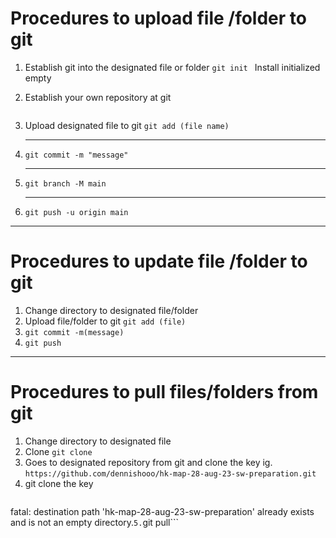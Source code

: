# Procedures to upload file /folder to git

1. Establish git into the designated file or folder
   ```git init ```
   Install initialized empty 
  
2.  Establish your own repository at git 
    ``````
3.  Upload designated file to git 
    ```git add (file name)```

4. ---
   ```git commit -m "message"```

5. --- 
   ```git branch -M main``` 
6. ---
   ```git push -u origin main```

----------------------------------------------------------------

# Procedures to update file /folder to git

1. Change directory to designated file/folder 
2. Upload file/folder to git
   ```git add (file)```
3. ```git commit -m(message)```
4. ```git push```

----------------------------------------------------------------

# Procedures to pull files/folders from git

1. Change directory to designated file
2. Clone 
   ```git clone```
3. Goes to designated repository from git and clone the key
   ig. ```https://github.com/dennishooo/hk-map-28-aug-23-sw-preparation.git```
4. git clone the key
    ```git clone https://github.com/dennishooo/hk-map-28-aug-23-sw-preparation.git
fatal: destination path 'hk-map-28-aug-23-sw-preparation' already exists and is not an empty directory.```
5. ```git pull```